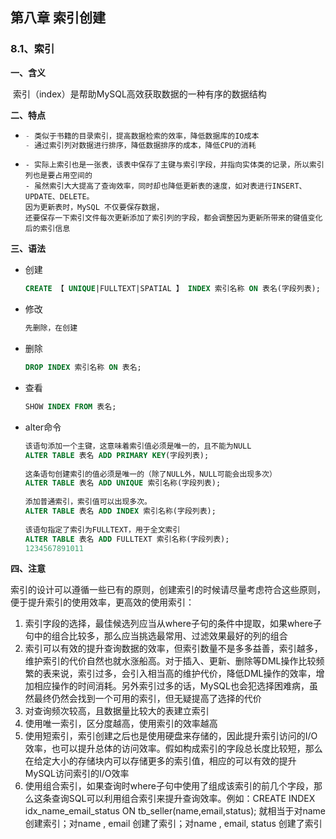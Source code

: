 ## 第八章 索引创建

### 8.1、索引

**一、含义**

​	索引（index）是帮助MySQL高效获取数据的一种有序的数据结构

**二、特点**

- ```sql
  - 类似于书籍的目录索引，提高数据检索的效率，降低数据库的IO成本
  - 通过索引列对数据进行排序，降低数据排序的成本，降低CPU的消耗
  ```

- ```
  - 实际上索引也是一张表，该表中保存了主键与索引字段，并指向实体类的记录，所以索引列也是要占用空间的
  - 虽然索引大大提高了查询效率，同时却也降低更新表的速度，如对表进行INSERT、UPDATE、DELETE。
  因为更新表时，MySQL 不仅要保存数据，
  还要保存一下索引文件每次更新添加了索引列的字段，都会调整因为更新所带来的键值变化后的索引信息
  ```

**三、语法**

- 创建
  ```sql
  CREATE 【 UNIQUE|FULLTEXT|SPATIAL 】 INDEX 索引名称 ON 表名(字段列表);
  ```

- 修改
  ```sql
  先删除，在创建
  ```
- 删除
  ```sql
  DROP INDEX 索引名称 ON 表名;
  ```
- 查看
  ```sql
  SHOW INDEX FROM 表名;
  ```
- alter命令
  ```sql
  该语句添加一个主键，这意味着索引值必须是唯一的，且不能为NULL
  ALTER TABLE 表名 ADD PRIMARY KEY(字段列表); 
  	
  这条语句创建索引的值必须是唯一的（除了NULL外，NULL可能会出现多次）
  ALTER TABLE 表名 ADD UNIQUE 索引名称(字段列表);
  	
  添加普通索引，索引值可以出现多次。
  ALTER TABLE 表名 ADD INDEX 索引名称(字段列表);
  	
  该语句指定了索引为FULLTEXT，用于全文索引	
  ALTER TABLE 表名 ADD FULLTEXT 索引名称(字段列表);
  1234567891011
  ```

**四、注意**

索引的设计可以遵循一些已有的原则，创建索引的时候请尽量考虑符合这些原则，便于提升索引的使用效率，更高效的使用索引：

1. 索引字段的选择，最佳候选列应当从where子句的条件中提取，如果where子句中的组合比较多，那么应当挑选最常用、过滤效果最好的列的组合
2. 索引可以有效的提升查询数据的效率，但索引数量不是多多益善，索引越多，维护索引的代价自然也就水涨船高。对于插入、更新、删除等DML操作比较频繁的表来说，索引过多，会引入相当高的维护代价，降低DML操作的效率，增加相应操作的时间消耗。另外索引过多的话，MySQL也会犯选择困难病，虽然最终仍然会找到一个可用的索引，但无疑提高了选择的代价
3. 对查询频次较高，且数据量比较大的表建立索引
4. 使用唯一索引，区分度越高，使用索引的效率越高
5. 使用短索引，索引创建之后也是使用硬盘来存储的，因此提升索引访问的I/O效率，也可以提升总体的访问效率。假如构成索引的字段总长度比较短，那么在给定大小的存储块内可以存储更多的索引值，相应的可以有效的提升MySQL访问索引的I/O效率
6. 使用组合索引，如果查询时where子句中使用了组成该索引的前几个字段，那么这条查询SQL可以利用组合索引来提升查询效率。例如：CREATE INDEX idx_name_email_status ON tb_seller(name,email,status); 就相当于对name 创建索引；对name , email 创建了索引；对name , email, status 创建了索引

